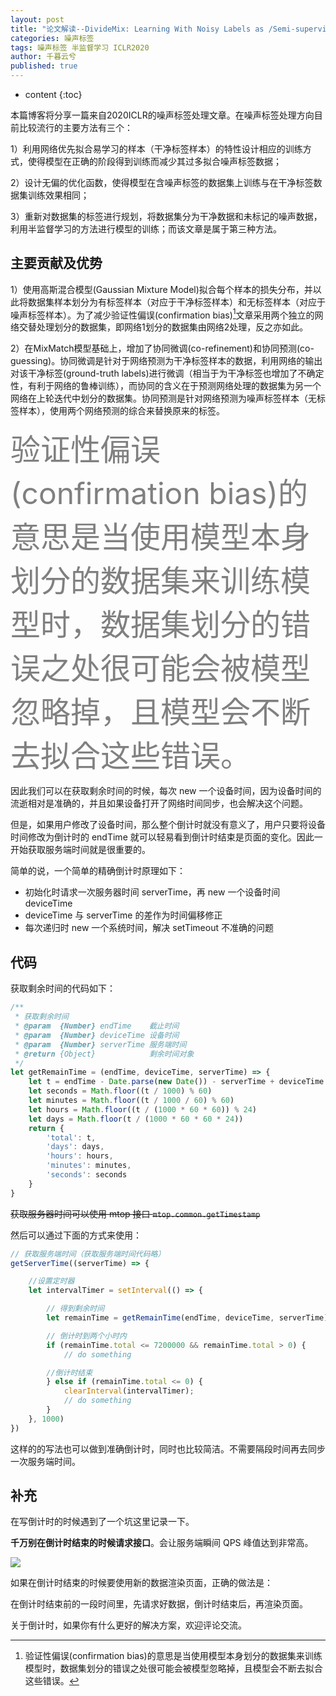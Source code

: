 ```yaml
---
layout: post
title: "论文解读--DivideMix: Learning With Noisy Labels as /Semi-supervised Learning"
categories: 噪声标签
tags: 噪声标签 半监督学习 ICLR2020
author: 千暮云兮
published: true
---
```


* content
{:toc}

本篇博客将分享一篇来自2020ICLR的噪声标签处理文章。在噪声标签处理方向目前比较流行的主要方法有三个：

1）利用网络优先拟合易学习的样本（干净标签样本）的特性设计相应的训练方式，使得模型在正确的阶段得到训练而减少其过多拟合噪声标签数据；

2）设计无偏的优化函数，使得模型在含噪声标签的数据集上训练与在干净标签数据集训练效果相同；

3）重新对数据集的标签进行规划，将数据集分为干净数据和未标记的噪声数据，利用半监督学习的方法进行模型的训练；而该文章是属于第三种方法。

## 主要贡献及优势

1）使用高斯混合模型(Gaussian Mixture Model)拟合每个样本的损失分布，并以此将数据集样本划分为有标签样本（对应于干净标签样本）和无标签样本（对应于噪声标签样本）。为了减少验证性偏误(confirmation bias)[^1]文章采用两个独立的网络交替处理划分的数据集，即网络1划分的数据集由网络2处理，反之亦如此。

2）在MixMatch模型基础上，增加了协同微调(co-refinement)和协同预测(co-guessing)。协同微调是针对于网络预测为干净标签样本的数据，利用网络的输出对该干净标签(ground-truth labels)进行微调（相当于为干净标签也增加了不确定性，有利于网络的鲁棒训练），而协同的含义在于预测网络处理的数据集为另一个网络在上轮迭代中划分的数据集。协同预测是针对网络预测为噪声标签样本（无标签样本），使用两个网络预测的综合来替换原来的标签。

<font color=gray size=72>验证性偏误(confirmation bias)的意思是当使用模型本身划分的数据集来训练模型时，数据集划分的错误之处很可能会被模型忽略掉，且模型会不断去拟合这些错误。</font><br/>

[^1]: 验证性偏误(confirmation bias)的意思是当使用模型本身划分的数据集来训练模型时，数据集划分的错误之处很可能会被模型忽略掉，且模型会不断去拟合这些错误。

因此我们可以在获取剩余时间的时候，每次 new 一个设备时间，因为设备时间的流逝相对是准确的，并且如果设备打开了网络时间同步，也会解决这个问题。

但是，如果用户修改了设备时间，那么整个倒计时就没有意义了，用户只要将设备时间修改为倒计时的 endTime 就可以轻易看到倒计时结束是页面的变化。因此一开始获取服务端时间就是很重要的。

简单的说，一个简单的精确倒计时原理如下：

- 初始化时请求一次服务器时间 serverTime，再 new 一个设备时间 deviceTime
- deviceTime 与 serverTime 的差作为时间偏移修正
- 每次递归时 new 一个系统时间，解决 setTimeout 不准确的问题

## 代码

获取剩余时间的代码如下：

```js
/**
 * 获取剩余时间
 * @param  {Number} endTime    截止时间
 * @param  {Number} deviceTime 设备时间
 * @param  {Number} serverTime 服务端时间
 * @return {Object}            剩余时间对象
 */
let getRemainTime = (endTime, deviceTime, serverTime) => {
    let t = endTime - Date.parse(new Date()) - serverTime + deviceTime
    let seconds = Math.floor((t / 1000) % 60)
    let minutes = Math.floor((t / 1000 / 60) % 60)
    let hours = Math.floor((t / (1000 * 60 * 60)) % 24)
    let days = Math.floor(t / (1000 * 60 * 60 * 24))
    return {
        'total': t,
        'days': days,
        'hours': hours,
        'minutes': minutes,
        'seconds': seconds
    }
}
```

<del>获取服务器时间可以使用 mtop 接口 `mtop.common.getTimestamp` </del>

然后可以通过下面的方式来使用：

```js
// 获取服务端时间（获取服务端时间代码略）
getServerTime((serverTime) => {

    //设置定时器
    let intervalTimer = setInterval(() => {

        // 得到剩余时间
        let remainTime = getRemainTime(endTime, deviceTime, serverTime)

        // 倒计时到两个小时内
        if (remainTime.total <= 7200000 && remainTime.total > 0) {
            // do something

        //倒计时结束
        } else if (remainTime.total <= 0) {
            clearInterval(intervalTimer);
            // do something
        }
    }, 1000)
})
```

这样的的写法也可以做到准确倒计时，同时也比较简洁。不需要隔段时间再去同步一次服务端时间。

## 补充

在写倒计时的时候遇到了一个坑这里记录一下。

**千万别在倒计时结束的时候请求接口**。会让服务端瞬间 QPS 峰值达到非常高。

![](https://img.alicdn.com/tfs/TB1LBzjOpXXXXcnXpXXXXXXXXXX-154-71.png)

如果在倒计时结束的时候要使用新的数据渲染页面，正确的做法是：

在倒计时结束前的一段时间里，先请求好数据，倒计时结束后，再渲染页面。

关于倒计时，如果你有什么更好的解决方案，欢迎评论交流。
